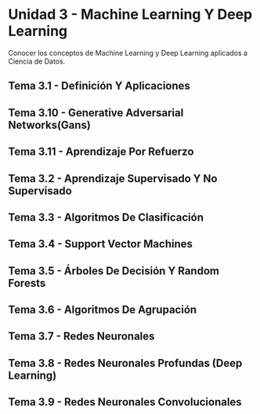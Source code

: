# Unidad 3 - Machine Learning Y Deep Learning

Conocer los conceptos de Machine Learning y Deep Learning aplicados a Ciencia de Datos.

## Tema 3.1 - Definición Y Aplicaciones

## Tema 3.10 - Generative Adversarial Networks(Gans)

## Tema 3.11 - Aprendizaje Por Refuerzo

## Tema 3.2 - Aprendizaje Supervisado Y No Supervisado

## Tema 3.3 - Algoritmos De Clasificación

## Tema 3.4 - Support Vector Machines

## Tema 3.5 - Árboles De Decisión Y Random Forests

## Tema 3.6 - Algoritmos De Agrupación

## Tema 3.7 - Redes Neuronales

## Tema 3.8 - Redes Neuronales Profundas (Deep Learning)

## Tema 3.9 - Redes Neuronales Convolucionales
